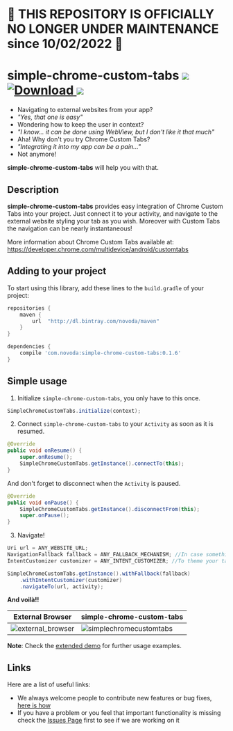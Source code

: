 # 🛑 THIS REPOSITORY IS OFFICIALLY NO LONGER UNDER MAINTENANCE since 10/02/2022 🛑

# simple-chrome-custom-tabs [![](https://ci.novoda.com/buildStatus/icon?job=simple-chrome-custom-tabs)](https://ci.novoda.com/job/simple-chrome-custom-tabs/lastBuild/console) [![Download](https://api.bintray.com/packages/novoda/maven/simple-chrome-custom-tabs/images/download.svg) ](https://bintray.com/novoda/maven/simple-chrome-custom-tabs/_latestVersion) [![](https://raw.githubusercontent.com/novoda/novoda/master/assets/btn_apache_lisence.png)](LICENCE.txt)


- Navigating to external websites from your app? 
- *"Yes, that one is easy"*
- Wondering how to keep the user in context?
- *"I know... it can be done using WebView, but I don't like it that much"*
- Aha! Why don't you try Chrome Custom Tabs? 
- *"Integrating it into my app can be a pain..."*
- Not anymore!

**simple-chrome-custom-tabs** will help you with that.

## Description

**simple-chrome-custom-tabs** provides easy integration of Chrome Custom Tabs into your project.
Just connect it to your activity, and navigate to the external website styling your tab as you wish.
Moreover with Custom Tabs the navigation can be nearly instantaneous!

More information about Chrome Custom Tabs available at: https://developer.chrome.com/multidevice/android/customtabs

## Adding to your project

To start using this library, add these lines to the `build.gradle` of your project:

```groovy
repositories {
    maven {
        url  "http://dl.bintray.com/novoda/maven" 
    }
}

dependencies {
    compile 'com.novoda:simple-chrome-custom-tabs:0.1.6'
}
```    


## Simple usage

1) Initialize `simple-chrome-custom-tabs`, you only have to this once.

```java
SimpleChromeCustomTabs.initialize(context);
```

2) Connect `simple-chrome-custom-tabs` to your `Activity` as soon as it is resumed.

```java
@Override
public void onResume() {
    super.onResume();
    SimpleChromeCustomTabs.getInstance().connectTo(this);
}
```

And don't forget to disconnect when the `Activity` is paused.

```java
@Override
public void onPause() {
    SimpleChromeCustomTabs.getInstance().disconnectFrom(this);
    super.onPause();
}
```

3) Navigate!

```java
Uri url = ANY_WEBSITE_URL;
NavigationFallback fallback = ANY_FALLBACK_MECHANISM; //In case something goes wrong.
IntentCustomizer customizer = ANY_INTENT_CUSTOMIZER; //To theme your tab.

SimpleChromeCustomTabs.getInstance().withFallback(fallback)
    .withIntentCustomizer(customizer)
    .navigateTo(url, activity);
```


**And voilà!!**

External Browser | simple-chrome-custom-tabs
--- | ---
![external_browser](https://github.com/novoda/simple-chrome-custom-tabs/blob/master/art/external_browser.gif) | ![simplechromecustomtabs](https://github.com/novoda/simple-chrome-custom-tabs/blob/master/art/simplechromecustomtabs.gif)

**Note**: 
Check the [extended demo](https://github.com/novoda/simple-chrome-custom-tabs/tree/master/demo-extended) for further usage examples.

## Links

Here are a list of useful links:

 * We always welcome people to contribute new features or bug fixes, [here is how](https://github.com/novoda/novoda/blob/master/CONTRIBUTING.md)
 * If you have a problem or you feel that important functionality is missing check the [Issues Page](https://github.com/novoda/simple-chrome-custom-tabs/issues) first to see if we are working on it
